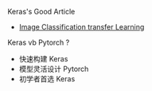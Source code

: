 Keras's Good Article 

- [Image Classification transfer Learning](https://keras.io/guides/transfer_learning/)

Keras vb Pytorch ?

- 快速构建 Keras
- 模型灵活设计 Pytorch
- 初学者首选 Keras